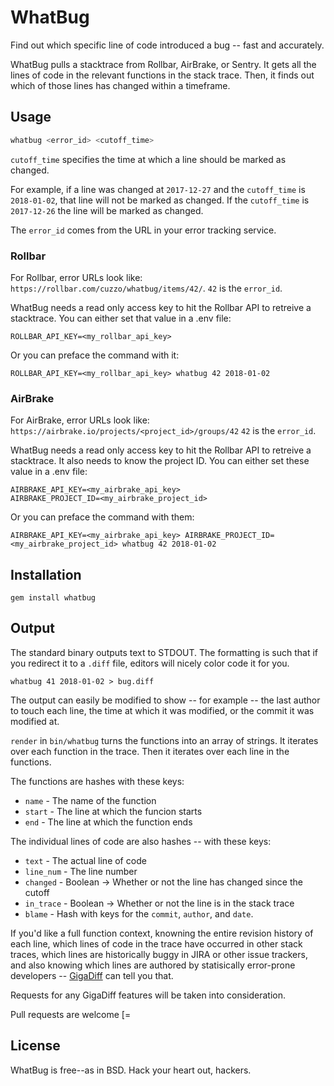 # WhatBug

Find out which specific line of code introduced a bug -- fast and accurately.

WhatBug pulls a stacktrace from Rollbar, AirBrake, or Sentry. It gets all the lines of code in the relevant functions in the stack trace. Then, it finds out which of those lines has changed within a timeframe.

## Usage

```bash
whatbug <error_id> <cutoff_time>
```

`cutoff_time` specifies the time at which a line should be marked as changed.

For example, if a line was changed at `2017-12-27` and the `cutoff_time` is `2018-01-02`, that line will not be marked as changed. If the `cutoff_time` is `2017-12-26` the line will be marked as changed.

The `error_id` comes from the URL in your error tracking service.

### Rollbar
For Rollbar, error URLs look like: `https://rollbar.com/cuzzo/whatbug/items/42/`.
`42` is the `error_id`.

WhatBug needs a read only access key to hit the Rollbar API to retreive a stacktrace. You can either set that value in a .env file:

```
ROLLBAR_API_KEY=<my_rollbar_api_key>
```

Or you can preface the command with it:

```
ROLLBAR_API_KEY=<my_rollbar_api_key> whatbug 42 2018-01-02
```

### AirBrake
For AirBrake, error URLs look like: `https://airbrake.io/projects/<project_id>/groups/42`
`42` is the `error_id`.

WhatBug needs a read only access key to hit the Rollbar API to retreive a stacktrace. It also needs to know the project ID. You can either set these value in a .env file:

```
AIRBRAKE_API_KEY=<my_airbrake_api_key>
AIRBRAKE_PROJECT_ID=<my_airbrake_project_id>
```

Or you can preface the command with them:

```
AIRBRAKE_API_KEY=<my_airbrake_api_key> AIRBRAKE_PROJECT_ID=<my_airbrake_project_id> whatbug 42 2018-01-02
```

## Installation

`gem install whatbug`

## Output

The standard binary outputs text to STDOUT. The formatting is such that if you redirect it to a `.diff` file, editors will nicely color code it for you.

```
whatbug 41 2018-01-02 > bug.diff
```

The output can easily be modified to show -- for example -- the last author to touch each line, the time at which it was modified, or the commit it was modified at.

`render` in `bin/whatbug` turns the functions into an array of strings. It iterates over each function in the trace. Then it iterates over each line in the functions.

The functions are hashes with these keys:
* `name` - The name of the function
* `start` - The line at which the funcion starts
* `end` - The line at which the function ends

The individual lines of code are also hashes -- with these keys:
* `text` - The actual line of code
* `line_num` - The line number
* `changed` - Boolean -> Whether or not the line has changed since the cutoff
* `in_trace` - Boolean -> Whether or not the line is in the stack trace
* `blame` - Hash with keys for the `commit`, `author`, and `date`.

If you'd like a full function context, knowning the entire revision history of each line, which lines of code in the trace have occurred in other stack traces, which lines are historically buggy in JIRA or other issue trackers, and also knowing which lines are authored by statisically error-prone developers -- [GigaDiff](https://gigadiff.com/) can tell you that.

Requests for any GigaDiff features will be taken into consideration.

Pull requests are welcome [=

## License

WhatBug is free--as in BSD. Hack your heart out, hackers.

